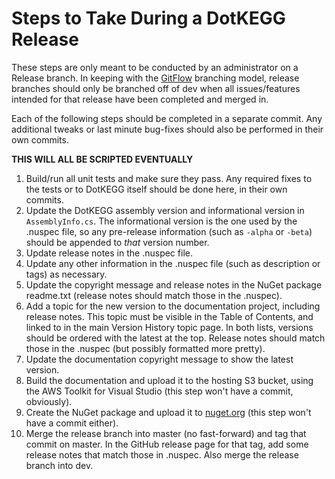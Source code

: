 # Steps to Take During a DotKEGG Release

These steps are only meant to be conducted by an administrator on a Release branch. 
In keeping with the [GitFlow](http://nvie.com/posts/a-successful-git-branching-model/) branching model, release branches 
should only be branched off of dev when all issues/features intended for that release have been completed and merged in. 

Each of the following steps should be completed in a separate commit.  Any additional tweaks or last minute bug-fixes should 
also be performed in their own commits.

**THIS WILL ALL BE SCRIPTED EVENTUALLY**

1. Build/run all unit tests and make sure they pass.  Any required fixes to the tests or to DotKEGG itself should be done here, 
in their own commits.
2. Update the DotKEGG assembly version and informational version in `AssemblyInfo.cs`.  The informational version is the one used 
by the .nuspec file, so any pre-release information (such as `-alpha` or `-beta`) should be appended to _that_ version number.
3. Update release notes in the .nuspec file.
4. Update any other information in the .nuspec file (such as description or tags) as necessary.
5. Update the copyright message and release notes in the NuGet package readme.txt (release notes should match those in the .nuspec).
4. Add a topic for the new version to the documentation project, including release notes.  This topic must be visible in the 
Table of Contents, and linked to in the main Version History topic page.  In both lists, versions should be ordered with the latest 
at the top.  Release notes should match those in the .nuspec (but possibly formatted more pretty).
5. Update the documentation copyright message to show the latest version.
6. Build the documentation and upload it to the hosting S3 bucket, using the AWS Toolkit for Visual Studio 
(this step won't have a commit, obviously).
7. Create the NuGet package and upload it to [nuget.org](https://www.nuget.org/packages/manage/upload) 
(this step won't have a commit either).
8. Merge the release branch into master (no fast-forward) and tag that commit on master.  In the GitHub release page for that tag, add some release notes that match those in .nuspec.  Also merge the release branch into dev.
